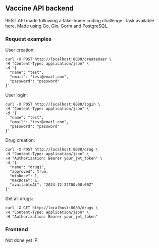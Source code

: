 ## Vaccine API backend
REST API made following a take-home coding challenge. Task available [here](https://github.com/ignaciomercado4/vaccine-api/blob/master/TASK.md). Made using Go, Gin, Gorm and PostgreSQL.

### Request examples
User creation:
```
curl -X POST http://localhost:8080/createUser \
-H "Content-Type: application/json" \
-d '{
  "name": "test",
  "email": "test@email.com",
  "password": "password"
}'
```

User login:
```
curl -X POST http://localhost:8080/login \
-H "Content-Type: application/json" \
-d '{
  "name": "test",
  "email": "test@email.com",
  "password": "password"
}'

```

Drug creation:
```
curl -X POST http://localhost:8080/drug \
-H "Content-Type: application/json" \
-H "Authorization: Bearer your_jwt_token" \
-d '{
  "name": "drug1",
  "approved": true,
  "minDose": 1,
  "maxDose": 1,
  "availableAt": "2024-12-22T00:00:00Z"
}'
```

Get all drugs:
```
curl -X GET http://localhost:8080/drugs \
-H "Content-Type: application/json" \
-H "Authorization: Bearer your_jwt_token"
```

### Frontend
Not done yet :P.
